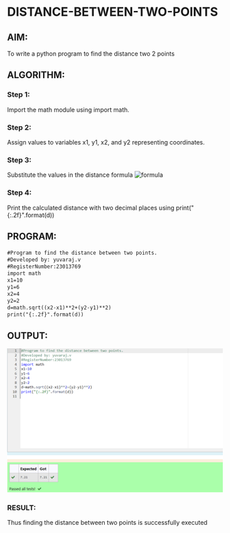 # DISTANCE-BETWEEN-TWO-POINTS

## AIM:
To write a python program to find the distance two 2 points
## ALGORITHM:
### Step 1: 
Import the math module using import math.
### Step 2: 
Assign values to variables x1, y1, x2, and y2 representing coordinates.
### Step 3: 
Substitute the values in the distance formula  ![formula](/formula.JPG)
### Step 4: 
Print the calculated distance with two decimal places using print("{:.2f}".format(d))

## PROGRAM:
```
#Program to find the distance between two points.
#Developed by: yuvaraj.v
#RegisterNumber:23013769
import math
x1=10
y1=6
x2=4
y2=2
d=math.sqrt((x2-x1)**2+(y2-y1)**2)
print("{:.2f}".format(d))

```  


## OUTPUT:

![output](/distance.png)

### RESULT:
Thus finding the distance between two points is successfully executed
